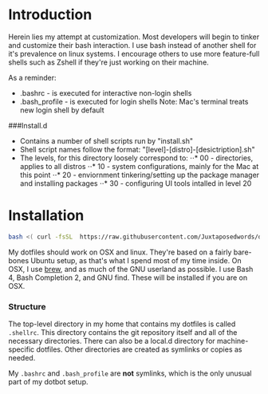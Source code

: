 # Introduction
Herein lies my attempt at customization. Most developers will begin to tinker and customize their bash interaction. I use bash instead of another shell for it's prevalence on linux systems. I encourage others to use more feature-full shells such as Zshell if they're just working on their machine.

As a reminder:
* .bashrc -  is executed for interactive non-login shells
* .bash_profile - is executed for login shells
Note: Mac's terminal treats new login shell by default 

###Install.d
* Contains a number of shell scripts run by "install.sh"
* Shell script names follow the format: "[level]-[distro]-[desictription].sh"
* The levels, for this directory loosely correspond to:
⋅⋅* 00 - directories, applies to all distros
⋅⋅* 10 - system configurations, mainly for the Mac at this point
⋅⋅* 20 - enviornment tinkering/setting up the package manager and installing packages
⋅⋅* 30 - configuring UI tools intalled in level 20


# Installation
```bash
bash <( curl -fsSL  https://raw.githubusercontent.com/Juxtaposedwords/dotfiles/master/remote-setup.sh)
```
My dotfiles should work on OSX and linux.  They're based on a fairly bare-bones Ubuntu setup, as that's what I spend most of my time inside.  On OSX, I use [brew](http://brew.sh), and as much of the GNU userland as possible.  I use Bash 4, Bash Completion 2, and GNU find.  These will be installed if you are on OSX.

### Structure
The top-level directory in my home that contains my dotfiles is called `.shellrc`.  This directory contains the git repository itself and all of the necessary directories.  There can also be a local.d directory for machine-specific dotfiles.  Other directories are created as symlinks or copies as needed.

My `.bashrc` and `.bash_profile` are **not**  symlinks, which is the only unusual part of my dotbot setup.

